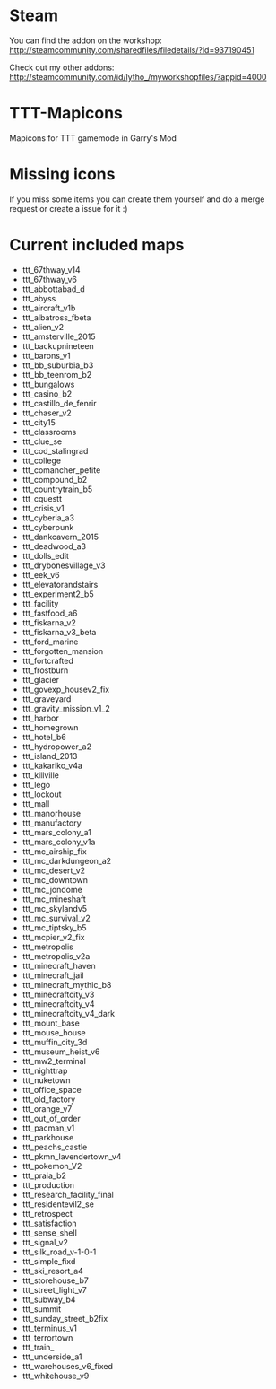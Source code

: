 # Steam
You can find the addon on the workshop:
http://steamcommunity.com/sharedfiles/filedetails/?id=937190451

Check out my other addons:
http://steamcommunity.com/id/lytho_/myworkshopfiles/?appid=4000

# TTT-Mapicons
Mapicons for TTT gamemode in Garry's Mod

# Missing icons
If you miss some items you can create them yourself and do a merge request or create a issue for it :)

# Current included maps
+ ttt_67thway_v14
+ ttt_67thway_v6
+ ttt_abbottabad_d
+ ttt_abyss
+ ttt_aircraft_v1b
+ ttt_albatross_fbeta
+ ttt_alien_v2
+ ttt_amsterville_2015
+ ttt_backupnineteen
+ ttt_barons_v1
+ ttt_bb_suburbia_b3
+ ttt_bb_teenrom_b2
+ ttt_bungalows
+ ttt_casino_b2
+ ttt_castillo_de_fenrir
+ ttt_chaser_v2
+ ttt_city15
+ ttt_classrooms
+ ttt_clue_se
+ ttt_cod_stalingrad
+ ttt_college
+ ttt_comancher_petite
+ ttt_compound_b2
+ ttt_countrytrain_b5
+ ttt_cquestt
+ ttt_crisis_v1
+ ttt_cyberia_a3
+ ttt_cyberpunk
+ ttt_dankcavern_2015
+ ttt_deadwood_a3
+ ttt_dolls_edit
+ ttt_drybonesvillage_v3
+ ttt_eek_v6
+ ttt_elevatorandstairs
+ ttt_experiment2_b5
+ ttt_facility
+ ttt_fastfood_a6
+ ttt_fiskarna_v2
+ ttt_fiskarna_v3_beta
+ ttt_ford_marine
+ ttt_forgotten_mansion
+ ttt_fortcrafted
+ ttt_frostburn
+ ttt_glacier
+ ttt_govexp_housev2_fix
+ ttt_graveyard
+ ttt_gravity_mission_v1_2
+ ttt_harbor
+ ttt_homegrown
+ ttt_hotel_b6
+ ttt_hydropower_a2
+ ttt_island_2013
+ ttt_kakariko_v4a
+ ttt_killville
+ ttt_lego
+ ttt_lockout
+ ttt_mall
+ ttt_manorhouse
+ ttt_manufactory
+ ttt_mars_colony_a1
+ ttt_mars_colony_v1a
+ ttt_mc_airship_fix
+ ttt_mc_darkdungeon_a2
+ ttt_mc_desert_v2
+ ttt_mc_downtown
+ ttt_mc_jondome
+ ttt_mc_mineshaft
+ ttt_mc_skylandv5
+ ttt_mc_survival_v2
+ ttt_mc_tiptsky_b5
+ ttt_mcpier_v2_fix
+ ttt_metropolis
+ ttt_metropolis_v2a
+ ttt_minecraft_haven
+ ttt_minecraft_jail
+ ttt_minecraft_mythic_b8
+ ttt_minecraftcity_v3
+ ttt_minecraftcity_v4
+ ttt_minecraftcity_v4_dark
+ ttt_mount_base
+ ttt_mouse_house
+ ttt_muffin_city_3d
+ ttt_museum_heist_v6
+ ttt_mw2_terminal
+ ttt_nighttrap
+ ttt_nuketown
+ ttt_office_space
+ ttt_old_factory
+ ttt_orange_v7
+ ttt_out_of_order
+ ttt_pacman_v1
+ ttt_parkhouse
+ ttt_peachs_castle
+ ttt_pkmn_lavendertown_v4
+ ttt_pokemon_V2
+ ttt_praia_b2
+ ttt_production
+ ttt_research_facility_final
+ ttt_residentevil2_se
+ ttt_retrospect
+ ttt_satisfaction
+ ttt_sense_shell
+ ttt_signal_v2
+ ttt_silk_road_v-1-0-1
+ ttt_simple_fixd
+ ttt_ski_resort_a4
+ ttt_storehouse_b7
+ ttt_street_light_v7
+ ttt_subway_b4
+ ttt_summit
+ ttt_sunday_street_b2fix
+ ttt_terminus_v1
+ ttt_terrortown
+ ttt_train_
+ ttt_underside_a1
+ ttt_warehouses_v6_fixed
+ ttt_whitehouse_v9
